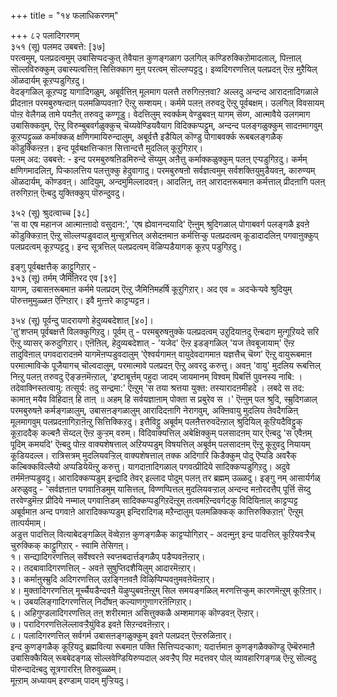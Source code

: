 +++
title = "१४ फलाधिकरणम्"

+++
८२ पलादिगरणम्   
३५१ (सू) पलमद उबबत्ते: [३७]   
परत्वमुम्, पलप्रदत्वमुम् उबासिप्पदऱ्कुत् तेवैयाऩ कुणङ्गळाग उलगिल् कण्डिरुक्किऱोमादलाल्, पिऩ्ऩाल् सॊल्लविरुक्कुम् उबास्यत्वत्तिऩ् सित्तिक्काग मुऩ् परत्वम् सॊल्लप्पट्टदु। इव्वदिगरणत्तिल् पलप्रदऩ् ऎऩ्ऱ मुऱैयिल् ऒळदार्यम् कूऱप्पडुगिऱदु।  
वेदङ्गळिल् कूऱप्पट्ट यागादिगळुम्, अबूर्वत्तिऩ् मूलमाग पलत्तै तरुगिऩ्ऱऩवा? अल्लदु अन्दन्द आरादऩादिगळाले प्रीदऩाऩ परमबुरुषऩ्दाऩ् पलमळिप्पवऩा? ऎऩ्ऱु सम्शयम्। कर्ममे पलऩ् तरुवदु ऎऩ्ऱु पूर्वबक्षम्। उलगिल् विवसायम् पोऩ्ऱ वेलैगळ् तामे पयऩैत् तरुवदु कण्गूडु। वेदत्तिलुम् स्वर्क्कम् वेण्डुबवऩ् यागम् सॆय्ग, आत्मावैये उलगमाग उबासिक्कवुम्, ऎऩ्ऱु विरुम्बुबवर्गळुक्कुच् चॆय्यवेण्डियवैयाग विदिक्कप्पट्टुम्, अन्दन्द पलङ्गळुक्कुम् सादऩमागवुम् कूऱप्पट्टुळ्ळ कर्माक्कळ् क्षणिगमायिरुन्दालुम्, अबूर्वत्तै इडैयिल् कॊण्डु पोगाबवर्क्क रूबबलङ्गळैक् कॊडुक्किऩ्ऱऩ। इन्द पूर्वबक्षत्तिऱ्काऩ सित्तान्दत्तै मुदलिल् कूऱुगिऱार्।  
पलम् अद: उबबत्ते: - इन्द परमबुरुषऩिडमिरुन्दे सॆय्युम् अऩैत्तु कर्माक्कळुक्कुम् पलऩ् एऱ्पडुगिऱदु। कर्मम् क्षणिगमादलिऩ्, पिऱ्कालत्तिय पलत्तुक्कु हेदुवागादु। परमबुरुषऩो सर्वज्ञत्वमुम् सर्वशक्तियुमुडैयवऩ्, कारुण्यम् ऒळदार्यम्, कॊण्डवऩ्। आदियुम्, अन्दमुमिल्लादवऩ्। आदलिऩ्, तऩ् आरादऩरूबमाऩ कर्मत्ताल् प्रीदऩागि पलऩ् तरुगिऱाऩ् ऎऩ्बदु युक्तिक्कुप् पॊरुन्दुवदु।

३५२ (सू) श्रुदत्वाच्च [३८]   
'स वा एष महानज आत्माऩ्ऩादो वसुदान:', 'एष ह्येवानन्दयादि' ऎऩ्ऩुम् श्रुदिगळाल् पोगाबवर्ग पलङ्गळै इवऩे कॊडुक्किऱाऩ् ऎऩ्ऱु सॊल्लप्पडुवदाल् मुऩ्सूत्रत्तिल् असेदऩमाऩ कर्मत्तिऱ्कु पलप्रदत्वम् कूडादादलिऩ् पगवाऩुक्कुप् पलप्रदत्वम् कूऱप्पट्टदु। इन्द सूत्रत्तिल् पलप्रदत्वम् वॆळिप्पडैयागक् कूऱप् पडुगिऱदु।

इङ्गु पूर्वबक्षत्तैक् काट्टुगिऱार् -  
३५३ (सू) तर्मम् जैमिऩिरद एव [३९]   
यागम्, उबासऩरूबमाऩ कर्ममे पलप्रदम् ऎऩ्ऱु जैमिऩिमहर्षि कूऱुगिऱार्। अद एव = अदऱ्केऱ्पवे श्रुदियुम् पॊरुत्तमुमुळ्ळऩ ऎऩ्गिऱार्। इवै मुऩ्ऩरे काट्टप्पट्टऩ।

३५४ (सू) पूर्वन्दु पादरायणो हेदुव्यबदेशात् [४०]।  
'तु'शप्तम् पूर्वबक्षत्तै विलक्कुगिऱदु। पूर्वम् तु - परमबुरुषऩुक्के पलप्रदत्वम् उऱुदियाऩदु ऎऩ्बदाग मुऩ्गूऱियदे सरि ऎऩ्ऱु व्यासर् करुदुगिऱार्। एऩॆऩिल्, हेदुव्यबदेशात् - 'यजेद' ऎऩ्ऱ इडङ्गळिल् 'यज तेवबूजायाम्' ऎऩ्ऱ तादुविऩाल् पगवदारादऩमे यागमॆऩप्पडुवदालुम् 'ऐश्वर्यगामऩ् वायुदेवदागमाऩ यज्ञत्तैच् चॆय्ग' ऎऩ्ऱु वायुरूबमाऩ परमात्माविऱ्के पूजैयागच् चॊल्वदालुम्, परमात्मावे पलप्रदऩ् ऎऩ्ऱु अवरदु करुत्तु। अवऩ् 'वायु' मुदलिय रूबत्तिल् निऩ्ऱु पलऩ् तरुवदु ऎङ्ङऩमॆऩ्ऱाल्, 'इष्टाबूर्त्तम् पहुदा जादम् जायमानम् विश्वम् पिबर्त्ति पुवनस्य नाबि: । तदेवाक्निस्तत्वायु: तत्सूर्य: तदु सन्द्रमा:' ऎऩ्ऱुम् 'स तया श्रत्तया युक्त: तस्यारादऩमीहदे । लबदे स तद: कामाऩ् मयैव विहिदाऩ् हि ताऩ् ॥ अहम् हि सर्वयज्ञाऩाम् पोक्ता स प्रबुरेव स ।' ऎऩ्ऩुम् पल श्रुदि, स्म्रुदिगळाल् परमबुरुषऩे कर्मङ्गळालुम्, उबासऩङ्गळालुम् आरादिदऩागि नेरागवुम्, अक्ऩिवायु मुदलिय तेवदैगळिऩ् मूलमागवुम् पलप्रदऩागिऱाऩॆऩ्ऱु सित्तिक्किऱदु। इत्तैविट्टु अबूर्वम् पलऩैत्तरुवदॆऩ्ऱाल् श्रुदियिल् कूऱियदैविट्टुक् कूऱाददैक् कल्बऩै सॆय्दल् ऎऩ्ऱ कुऱ्ऱम् वरुम्। विदिवाक्यत्तिल् अबेक्षिक्कुम् पलसादऩम् यार् ऎऩ्बदु 'स एवैऩम् पूदिम् कमयदि' ऎऩ्बदु पोऩ्ऱ वाक्यशेषत्ताल् अऱियप्पडुम् विषयत्तिल् अबूर्वम् पलसादऩम् ऎऩ्ऱु कूऱुवदु नियायम् कूडियदल्ल। रात्रिसत्रम् मुदलियवऱ्ऱिल् वाक्यशेषत्ताल् तक्क अदिगारि किडैक्कुम् पोदु ऎप्पडि अवरैक् कल्बिक्कविल्लैयो अप्पडियेयॆऩ्ऱु करुत्तु। यागदाऩादिगळाल् पगवत्प्रीदिये सादिक्कप्पडुगिऱदु। अदुवे तर्ममॆऩप्पडुवदु। आरादिक्कप्पडुम् इन्द्रादि तेवर् इल्लाद पोदुम् पलऩ् तर ब्रह्मम् उळ्ळदु। इङ्गु नम् आसार्यर्गळ् अरुळुवदु - 'सर्वज्ञऩाऩ पगवाऩिडमुम् यासित्तल्, विण्णप्पित्तल् मुदलियवऱ्ऱाल् अन्दन्द मऩोरदत्तैप् पूर्त्ति सॆय्दु तरवेण्डुमॆऩ्ऱ प्रीदिये नम्माल् पगवाऩिडम् सादिक्कप्पडुगिऱदॆऩ्ऱुम् तत्वमऱिन्दवर्गट्कु विदियिऩाल् काट्टप्पट्ट अबूर्वमाऩ अन्द पगवाऩे आरादिक्कप्पडुम् इन्दिरादिगळ् मऱैन्दालुम् पलमळिक्कक् कात्तिरुक्किऱाऩ्' ऎऩ्ऱुम् तात्पर्यमाम्।  
अडुत्त पादत्तिल् वित्याबेदङ्गळिल् वॆव्वेऱाऩ कुणङ्गळैक् काट्टप्पोगिऱार् - अदऩ्मुऩ् इन्द पादत्तिल् कूऱियवऱ्ऱैच् चुरुक्किक् काट्टुगिऱार् - स्वामि तेसिगऩ्।   
१। सन्द्यादिगरणत्तिल् सर्वेश्वरऩे स्वप्ऩबदार्त्तङ्गळैप् पडैप्पवऩॆऩ्ऱार्।  
२। तदबावादिगरणत्तिल् - अवऩे सुषुप्तिदशैयिलुम् आदारमॆऩ्ऱार्।   
३। कर्माऩुस्म्रुदि अदिगरणत्तिल् उऱङ्गिऩवऩै विऴिप्पिप्पवऩुमवऩेयॆऩ्ऱार्।   
४। मुक्तादिगरणत्तिल् मूर्च्चैयडैन्दवऩै यॆऴुप्पुबवऩॆऩ्ऱुम् सिल समयङ्गळिल् मरणत्तिऱ्कुम् कारणमॆऩ्ऱुम् कूऱिऩार्।  
५। उबयलिङ्गादिगरणत्तिल् निर्दोषऩ् कल्याणगुणागरऩॆऩ्गिऱार्।   
६। अहिगुण्डलादिगरणत्तिल् तऩ् शरीरमाऩ असित्तुक्कळै अम्शमागक् कॊण्डवऩ् ऎऩ्ऱार्।  
७। परादिगरणत्तिलॆल्लावऱ्ऱैयुंविड इवऩे सिऱन्दवऩॆऩ्ऱार्।   
८। पलादिगरणत्तिल् सर्वगर्म उबासऩङ्गळुक्कुम् इवऩे पलप्रदऩ् ऎऩ्ऱरुळिऩार्।  
इन्द कुणङ्गळैक् कूऱियदु ब्रह्मवित्या रूबमाऩ पक्ति सित्तिप्पदऱ्काग; यदार्त्तमाऩ कुणङ्गळैक्कॊण्डु ऎम्बॆरुमाऩै उबासिक्कैयिल् रूबबेदङ्गळ् सॊल्लवेण्डियिरुप्पदाल् अवऱ्ऱैप् पिऱ मदत्तवर् पोल् व्यावहारिगङ्गळ् ऎऩ्ऱु सॊल्वदु पॊरुन्दादॆऩ्बदु सूत्रगाररिऩ् तिरुवुळ्ळम्।  
मूऩ्ऱाम् अध्यायम् इरण्डाम् पादम् मुऱ्ऱियदु।

